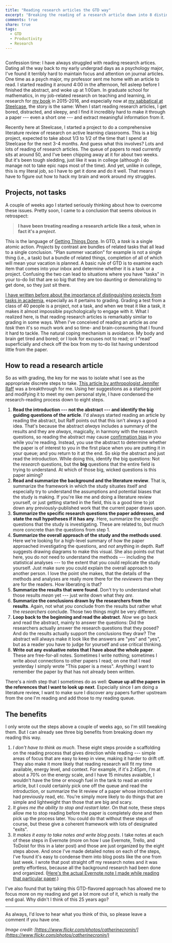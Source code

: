 ```yaml
---
title: "Reading research articles the GTD way"
excerpt: "Breaking the reading of a research article down into 8 distinct steps can make reading easier and more productive."
comments: true
share: true
tags:
  - GTD
  - Productivity
  - Research
---
```


<img src="{{ site.url }}{{ site.baseurl }}/assets/images/2017-11-07/research.jpg" alt="" class="full"> 

Confession time: I have always struggled with reading research artices. Dating all the way back to my early undergrad days as a psychology major, I've found it terribly hard to maintain focus and attention on journal articles. One time as a psych major, my professor sent me home with an article to read. I started reading it around 4:00 in the afternoon, fell asleep before I finished the abstract, and woke up at 1:00am. In graduate school for mathematics, in my job-related research on teaching and learning, in research for [my book](http://rtalbert.org) in 2015-2016, and especially now at [my sabbatical at Steelcase](http://rtalbert.org/sabbatical/), the story is the same: When I start reading research articles, I get bored, distracted, and sleepy, and I find it incredibly hard to make it through a paper --- even a short one --- and extract meaningful information from it. 

Recently here at Steelcase, I started a project to do a comprehensive literature review of research on active learning classrooms. This is a big project, expected to take about 1/3 to 1/2 of the time that I spend at Steelcase for the next 3-4 months. And guess what this involves? Lots and lots of reading of research articles. The queue of papers to read currently sits at around 50, and I've been chipping away at it for about two weeks. But it's been tough sledding, just like it was in college (although I do manage not to take epic naps most of the time). And yet, unlike in college, this is my literal job, so I have to get it done and do it well. That means I have to figure out how to hack my brain and work around my struggles. 


## Projects, not tasks

A couple of weeks ago I started seriously thinking about how to overcome these issues. Pretty soon, I came to a conclusion that seems obvious in retrospect: 

>__I have been treating reading a research article like a _task_, when in fact it's a _project_.__

This is the language of [Getting Things Done](http://a.co/fTsElVx). In GTD, a _task_ is a single  atomic action. _Projects_ by contrast are bundles of related tasks that all lead to a single conclusion. "Plan summer vacation" for example is not a single thing (i.e., a task) but a bundle of related things, completion of all of which will mean your vacation is planned. A basic rule of GTD is to examine each item that comes into your inbox and determine whether it is a task or a project. Confusing the two can lead to situations where you have "tasks" in your to-do list that are so big that they are too daunting or demoralizing to get done, so they just sit there. 

[I have written before about the importance of distinguishing projects from tasks in academia](http://rtalbert.org/gtd-for-academics-process/), especially as it pertains to grading. Grading a test from a class of 40 people is a project, not a task, and when we treat it like a task, it makes it almost impossible psychologically to engage with it. What I realized here, is that reading research articles is remarkably similar to grading in some ways. When I've conceived of reading an article as _one task_ then it's so much work and so time- and brain-consuming that I found it hard to tackle. The natural coping mechanism is avoidance. My body and brain get tired and bored; or I look for excuses not to read; or I "read" superficially and check off the box from my to-do list having understood little from the paper. 

## How to read a research article 

So as with grading, the key for me was to isolate what I see as the appropriate discrete steps to take. [This article by anthropologist Jennifer Raff](https://violentmetaphors.com/2013/08/25/how-to-read-and-understand-a-scientific-paper-2/) was a breakthrough for me. Using her suggestions as a starting point and modifying it to meet my own personal style, I have condensed the research-reading process down to eight steps. 

1. __Read the introduction --- not the abstract --- and identify the big guiding questions of the article__. I'd always started reading an article by reading the abstract, but Raff points out that this isn't always a good idea. That's because the abstract _always_ includes a summary of the results and they are _always_, magically, in harmony with the research questions, so reading the abstract may cause [confirmation bias](https://en.wikipedia.org/wiki/Confirmation_bias) in you while you're reading. Instead, you use the abstract to determine whether the paper is of interest to you in the first place when you are putting it in your queue; and you return to it at the end. So skip the abstract and just read the introduction. While doing this, identify the big questions: Not the _research_ questions, but the **big** questions that the entire field is trying to understand. At which of those big, wicked questions is this paper aiming?
2. __Read and summarize the background and the literature review__. That is, summarize the framework in which the study situates itself and especially try to understand the assumptions and potential biases that the study is making. If you're like me and doing a literature review yourself, or just getting started in the field, this is a good time to jot down any previously-published work that the current paper draws upon. 
3. __Summarize the specific research questions the paper addresses, and state the null hypotheses if it has any__. Here, summarize the _specific_ questions that the study is investigating. These are related to, but much more concrete than the questions from step 1. 
4. __Summarize the overall approach of the study and the methods used__. Here we're looking for a high-level summary of how the paper approached investigating the questions, and _not_ anything in depth. Raff suggests drawing diagrams to make this visual. She also points out that here, you do _not_ need to understand the methods --- including the statistical analyses --- to the extent that you could replicate the study yourself. Just make sure you could explain the overall approach to another person. I love the point she makes, that the details of the methods and analyses are really more there for the _reviewers_ than they are for the readers. How liberating is that? 
5. __Summarize the results that were found__. Don't try to understand what those results _mean_ yet --- just write down what they _are_. 
6. __Summarize the conclusions drawn by the researchers from the results__. Again, not what _you_ conclude from the results but rather what the _researchers_ conclude. Those two things might be very different. 
7. __Loop back to the beginning and read the abstract__. _Now_ we go back and read the abstract, mainly to answer the questions: Did the researchers actually answer the research questions that they posed? And do the results actually support the conclusions they draw? The abstract will always make it look like the answers are "yes" and "yes", but as a reader you have to judge for yourself and use critical thinking. 
8. __Write out any evaluative notes that I have about the whole paper__. These are free-for-all notes. Sometimes I write nothing; sometimes I write about connections to other papers I read; on one that I read yesterday I simply wrote "This paper is a mess". Anything I want to remember the paper by that has not already been written. 

There's a ninth step that I sometimes do as well: __Queue up all the papers in the references that I want to look up next__. Especially since I am doing a literature review, I want to make sure I discover any papers further upstream from the one I'm reading and add those to my reading queue. 

## The benefits 

I only wrote out the steps above a couple of weeks ago, so I'm still tweaking them. But I can already see three big benefits from breaking down my reading this way. 

1. _I don't have to think as much_. These eight steps provide a scaffolding on the reading process that gives direction while reading --- simple areas of focus that are easy to keep in view, making it harder to drift off. They also make it more likely that reading research will fit my time available, energy level, and context. For example, if it's 2:45pm, I'm at about a 70% on the energy scale, and I have 15 minutes avaialble, I wouldn't have the time or enough fuel in the tank to read an _entire_ article, but I could certainly pick one off the queue and read the introduction, or summarize the lit review of a paper whose introduction I had previously read, etc. You're simply more likely to do things that are simple and lightweight than those that are big and scary. 
2. _It gives me the ability to stop and restart later_. On that note, these steps allow me to stop reading before the paper is completely done and then pick up the process later. You could do that without these steps of course, but these give a coherent framework with lots of designated "exits". 
3. _It makes it easy to take notes and write blog posts_. I take notes at each of these steps in Evernote (more on how I use Evernote, Trello, and ToDoist for this in a later post) and those are just organized by the eight steps above. And once I've made detailed notes on each of the steps, I've found it's easy to condense them into blog posts like the one from last week. I wrote that post straight off my research notes and it was pretty effortless, because all the background research had been done and organized. ([Here's the actual Evernote note I made while reading that particular paper](https://www.evernote.com/l/ABRtRLPQFFFOsIYo4tFTUML_AEupOo4VdZA).)

I've also found that by taking this GTD-flavored approach has allowed me to focus more on my reading and get a lot more out of it, which is really the end goal. Why didn't I think of this 25 years ago? 

---

As always, I'd love to hear what you think of this, so please leave a comment if you have one. 

_Image credit: [https://www.flickr.com/photos/catherinecronin/](https://www.flickr.com/photos/catherinecronin/)_



